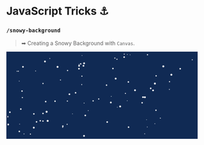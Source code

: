 # JavaScript Tricks ⚓

### `/snowy-background`
>➡ Creating a Snowy Background with `Canvas`.

![](/img/snow.png)

